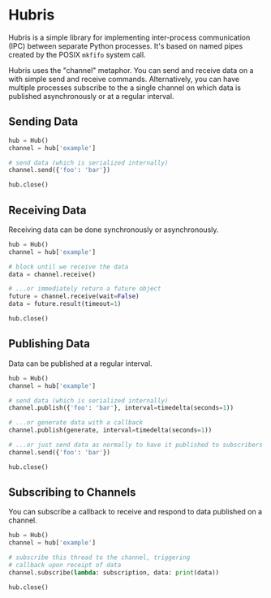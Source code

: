 # Hubris
Hubris is a simple library for implementing inter-process communication (IPC)
between separate Python processes. It's based on named pipes created by the
POSIX `mkfifo` system call.

Hubris uses the "channel" metaphor. You can send and receive data on a with
simple send and receive commands. Alternatively, you can have multiple
processes subscribe to the a single channel on which data is published
asynchronously or at a regular interval.

## Sending Data
```python
hub = Hub()
channel = hub['example']

# send data (which is serialized internally)
channel.send({'foo': 'bar'})

hub.close()
```

## Receiving Data
Receiving data can be done synchronously or asynchronously.
```python
hub = Hub()
channel = hub['example']

# block until we receive the data
data = channel.receive()

# ...or immediately return a future object
future = channel.receive(wait=False)
data = future.result(timeout=1)

hub.close()
```

## Publishing Data
Data can be published at a regular interval.
```python
hub = Hub()
channel = hub['example']

# send data (which is serialized internally)
channel.publish({'foo': 'bar'}, interval=timedelta(seconds=1))

# ...or generate data with a callback
channel.publish(generate, interval=timedelta(seconds=1))

# ...or just send data as normally to have it published to subscribers
channel.send({'foo': 'bar'})

hub.close()
```

## Subscribing to Channels
You can subscribe a callback to receive and respond to data published on a channel.
```python
hub = Hub()
channel = hub['example']

# subscribe this thread to the channel, triggering
# callback upon receipt of data
channel.subscribe(lambda: subscription, data: print(data))

hub.close()
```
